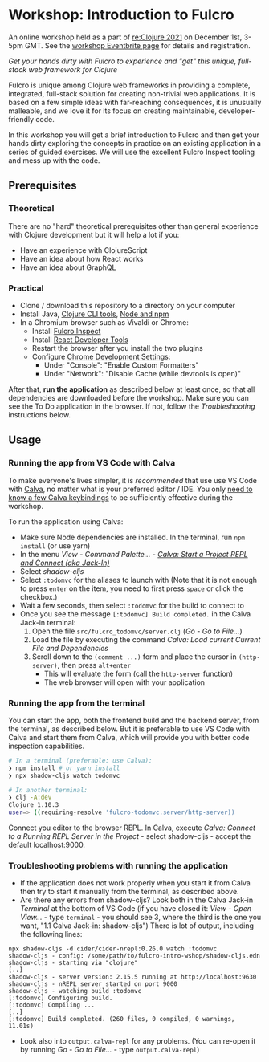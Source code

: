 Workshop: Introduction to Fulcro
================================

An online workshop held as a part of [re:Clojure 2021](https://www.reclojure.org/) on December 1st, 3-5pm GMT. See the [workshop Eventbrite page](https://www.eventbrite.com/e/reclojure-introduction-to-fulcro-workshop-tickets-188718210247) for details and registration.

*Get your hands dirty with Fulcro to experience and "get" this unique, full-stack web framework for Clojure*

Fulcro is unique among Clojure web frameworks in providing a complete, integrated, full-stack solution for creating non-trivial web applications. It is based on a few simple ideas with far-reaching consequences, it is unusually malleable, and we love it for its focus on creating maintainable, developer-friendly code.

In this workshop you will get a brief introduction to Fulcro and then get your hands dirty exploring the concepts in practice on an existing application in a series of guided exercises. We will use the excellent Fulcro Inspect tooling and mess up with the code.

Prerequisites
--------------

### Theoretical

There are no "hard" theoretical prerequisites other than general experience with Clojure development but it will help a lot if you:

* Have an experience with ClojureScript
* Have an idea about how React works
* Have an idea about GraphQL

### Practical

* Clone / download this repository to a directory on your computer
* Install Java, [Clojure CLI tools](https://clojure.org/guides/getting_started), [Node and npm](https://nodejs.org/en/)
* In a Chromium browser such as Vivaldi or Chrome:
  * Install [Fulcro Inspect](https://chrome.google.com/webstore/detail/fulcro-inspect/meeijplnfjcihnhkpanepcaffklobaal)
  * Install [React Developer Tools](https://chrome.google.com/webstore/detail/fulcro-inspect/meeijplnfjcihnhkpanepcaffklobaal)
  * Restart the browser after you install the two plugins
  * Configure [Chrome Development Settings](https://developers.google.com/web/tools/chrome-devtools/customize): 
    * Under "Console": "Enable Custom Formatters"
    * Under "Network": "Disable Cache (while devtools is open)"

After that, **run the application** as described below at least once, so that all dependencies are downloaded before the workshop. Make sure you can see the To Do application in the browser. If not, follow the _Troubleshooting_ instructions below.

Usage
-----

### Running the app from VS Code with Calva

To make everyone's lives simpler, it is _recommended_ that use use VS Code with [Calva](https://calva.io/), no matter what is your preferred editor / IDE. You only [need to know a few Calva keybindings](https://github.com/holyjak/interactive-dev-wshop/blob/master/Cheatsheet.md#vs-code-and-calva-shortcuts) to be sufficiently effective during the workshop.

To run the application using Calva:

* Make sure Node dependencies are installed. In the terminal, run `npm install` (or use yarn)
* In the menu _View - Command Palette... - [Calva: Start a Project REPL and Connect (aka Jack-In)](https://calva.io/connect/)_
* Select _shadow-cljs_
* Select `:todomvc` for the aliases to launch with (Note that it is not enough to press `enter` on the item, you need to first press `space` or click the checkbox.)
* Wait a few seconds, then select `:todomvc` for the build to connect to
* Once you see the message `[:todomvc] Build completed.` in the Calva Jack-in terminal:
    1. Open the file `src/fulcro_todomvc/server.clj` (_Go_ - _Go to File..._)
    1. Load the file by executing the command _Calva: Load current Current File and Dependencies_
    1. Scroll down to the `(comment ...)` form and place the cursor in `(http-server)`, then press `alt+enter`
       * This will evaluate the form (call the `http-server` function)
       * The web browser will open with your application

### Running the app from the terminal

You can start the app, both the frontend build and the backend server, from the terminal, as described below. But it is preferable to use VS Code with Calva and start them from Calva, which will provide you with better code inspection capabilities.

```bash
# In a terminal (preferable: use Calva):
❯ npm install # or yarn install
❯ npx shadow-cljs watch todomvc

# In another terminal:
❯ clj -A:dev
Clojure 1.10.3
user=> ((requiring-resolve 'fulcro-todomvc.server/http-server))
```

Connect you editor to the browser REPL. In Calva, execute _Calva: Connect to a Running REPL Server in the Project_ - select shadow-cljs - accept the default localhost:9000.

### Troubleshooting problems with running the application

* If the application does not work properly when you start it from Calva then try to start it manually from the terminal, as described above.
* Are there any errors from shadow-cljs? Look both in the Calva Jack-in _Terminal_ at the bottom of VS Code (if you have closed it: _View - Open View..._ - type `terminal` - you should see 3, where the third is the one you want, "1.1 Calva Jack-in: shadow-cljs") There is lot of output, including the following lines:

```
npx shadow-cljs -d cider/cider-nrepl:0.26.0 watch :todomvc
shadow-cljs - config: /some/path/to/fulcro-intro-wshop/shadow-cljs.edn
shadow-cljs - starting via "clojure"
[..]
shadow-cljs - server version: 2.15.5 running at http://localhost:9630
shadow-cljs - nREPL server started on port 9000
shadow-cljs - watching build :todomvc
[:todomvc] Configuring build.
[:todomvc] Compiling ...
[..]
[:todomvc] Build completed. (260 files, 0 compiled, 0 warnings, 11.01s)
```

* Look also into `output.calva-repl` for any problems. (You can re-open it by running _Go - Go to File..._ - type `output.calva-repl`)